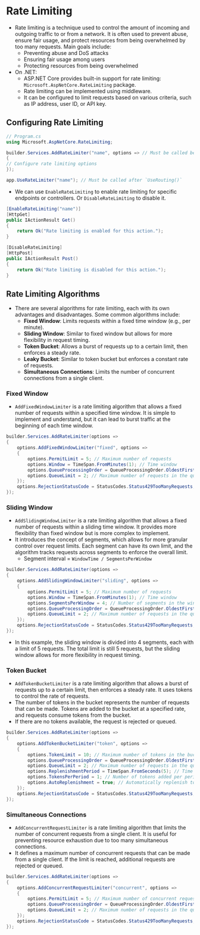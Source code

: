 # Rate Limiting

- Rate limiting is a technique used to control the amount of incoming and outgoing traffic to or from a network. It is often used to prevent abuse, ensure fair usage, and protect resources from being overwhelmed by too many requests. Main goals include:
  - Preventing abuse and DoS attacks
  - Ensuring fair usage among users
  - Protecting resources from being overwhelmed
- On .NET:
  - ASP.NET Core provides built-in support for rate limiting: `Microsoft.AspNetCore.RateLimiting` package.
  - Rate limiting can be implemented using middleware.
  - It can be configured to limit requests based on various criteria, such as IP address, user ID, or API key.

## Configuring Rate Limiting

```csharp
// Program.cs
using Microsoft.AspNetCore.RateLimiting;

builder.Services.AddRateLimiter("name", options => // Must be called before `AddControllers()` and after `AddAuthentication()`
{
// Configure rate limiting options
});

app.UseRateLimiter("name"); // Must be called after `UseRouting()`

```

- We can use `EnableRateLimiting` to enable rate limiting for specific endpoints or controllers. Or `DisableRateLimiting` to disable it.

```csharp
[EnableRateLimiting("name")]
[HttpGet]
public IActionResult Get()
{
    return Ok("Rate limiting is enabled for this action.");
}

[DisableRateLimiting]
[HttpPost]
public IActionResult Post()
{
    return Ok("Rate limiting is disabled for this action.");
}
```

## Rate Limiting Algorithms

- There are several algorithms for rate limiting, each with its own advantages and disadvantages. Some common algorithms include:
  - **Fixed Window**: Limits requests within a fixed time window (e.g., per minute).
  - **Sliding Window**: Similar to fixed window but allows for more flexibility in request timing.
  - **Token Bucket**: Allows a burst of requests up to a certain limit, then enforces a steady rate.
  - **Leaky Bucket**: Similar to token bucket but enforces a constant rate of requests.
  - **Simultaneous Connections**: Limits the number of concurrent connections from a single client.

### Fixed Window

- `AddFixedWindowLimiter` is a rate limiting algorithm that allows a fixed number of requests within a specified time window. It is simple to implement and understand, but it can lead to burst traffic at the beginning of each time window.

```csharp
builder.Services.AddRateLimiter(options =>
{
    options.AddFixedWindowLimiter("fixed", options =>
    {
        options.PermitLimit = 5; // Maximum number of requests
        options.Window = TimeSpan.FromMinutes(1); // Time window
        options.QueueProcessingOrder = QueueProcessingOrder.OldestFirst; // Order of processing requests
        options.QueueLimit = 2; // Maximum number of requests in the queue
    });
    options.RejectionStatusCode = StatusCodes.Status429TooManyRequests; // Status code for rejected requests
});
```

### Sliding Window

- `AddSlidingWindowLimiter` is a rate limiting algorithm that allows a fixed number of requests within a sliding time window. It provides more flexibility than fixed window but is more complex to implement.
- It introduces the concept of segments, which allows for more granular control over request limits. Each segment can have its own limit, and the algorithm tracks requests across segments to enforce the overall limit.
  - Segment interval = `WindowTime / SegmentsPerWindow`

```csharp
builder.Services.AddRateLimiter(options =>
{
    options.AddSlidingWindowLimiter("sliding", options =>
    {
        options.PermitLimit = 5; // Maximum number of requests
        options.Window = TimeSpan.FromMinutes(1); // Time window
        options.SegmentsPerWindow = 4; // Number of segments in the window
        options.QueueProcessingOrder = QueueProcessingOrder.OldestFirst; // Order of processing requests
        options.QueueLimit = 2; // Maximum number of requests in the queue
    });
    options.RejectionStatusCode = StatusCodes.Status429TooManyRequests; // Status code for rejected requests
});
```

- In this example, the sliding window is divided into 4 segments, each with a limit of 5 requests. The total limit is still 5 requests, but the sliding window allows for more flexibility in request timing.

### Token Bucket

- `AddTokenBucketLimiter` is a rate limiting algorithm that allows a burst of requests up to a certain limit, then enforces a steady rate. It uses tokens to control the rate of requests.
- The number of tokens in the bucket represents the number of requests that can be made. Tokens are added to the bucket at a specified rate, and requests consume tokens from the bucket.
- If there are no tokens available, the request is rejected or queued.

```csharp
builder.Services.AddRateLimiter(options =>
{
    options.AddTokenBucketLimiter("token", options =>
    {
        options.TokenLimit = 10; // Maximum number of tokens in the bucket
        options.QueueProcessingOrder = QueueProcessingOrder.OldestFirst; // Order of processing requests
        options.QueueLimit = 2; // Maximum number of requests in the queue
        options.ReplenishmentPeriod = TimeSpan.FromSeconds(5); // Time period for replenishing tokens
        options.TokensPerPeriod = 1; // Number of tokens added per period
        options.AutoReplenishment = true; // Automatically replenish tokens
    });
    options.RejectionStatusCode = StatusCodes.Status429TooManyRequests; // Status code for rejected requests
});
```

### Simultaneous Connections

- `AddConcurrentRequestLimiter` is a rate limiting algorithm that limits the number of concurrent requests from a single client. It is useful for preventing resource exhaustion due to too many simultaneous connections.
- It defines a maximum number of concurrent requests that can be made from a single client. If the limit is reached, additional requests are rejected or queued.

```csharp
builder.Services.AddRateLimiter(options =>
{
    options.AddConcurrentRequestLimiter("concurrent", options =>
    {
        options.PermitLimit = 5; // Maximum number of concurrent requests
        options.QueueProcessingOrder = QueueProcessingOrder.OldestFirst; // Order of processing requests
        options.QueueLimit = 2; // Maximum number of requests in the queue
    });
    options.RejectionStatusCode = StatusCodes.Status429TooManyRequests; // Status code for rejected requests
});
```
